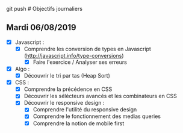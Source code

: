 git push # Objectifs journaliers

## Mardi 06/08/2019

* [X] Javascript :
  * [X] Comprendre les conversion de types en Javascript (http://javascript.info/type-conversions)
    * [X] Faire l'exercice / Analyser ses erreurs

* [X] Algo : 
  * [X] Découvrir le tri par tas (Heap Sort)

* [X] CSS : 
    * [X] Comprendre la précédence en CSS
    * [X] Découvrir les sélécteurs avancés et les combinateurs en CSS
    * [X] Découvrir le responsive design :
        * [X] Comprendre l'utilité du responsive design
        * [X] Comprendre le fonctionnement des medias queries
        * [X] Comprendre la notion de mobile first
